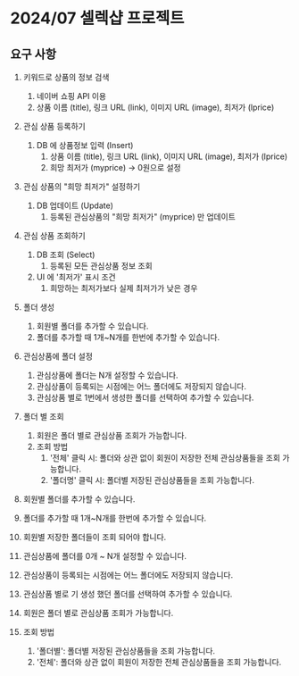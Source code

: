 # 2024/07 셀렉샵 프로젝트
## 요구 사항

1. 키워드로 상품의 정보 검색
    
    1. 네이버 쇼핑 API 이용
    2. 상품 이름 (title), 링크 URL (link),  이미지 URL (image), 최저가 (lprice)
2. 관심 상품 등록하기
    
    1.  DB 에 상품정보 입력 (Insert)
        1. 상품 이름 (title), 링크 URL (link),  이미지 URL (image), 최저가 (lprice)
        2. 희망 최저가 (myprice) → 0원으로 설정
3. 관심 상품의 "희망 최저가" 설정하기

    1. DB 업데이트 (Update)
        1. 등록된 관심상품의 "희망 최저가" (myprice) 만 업데이트
4. 관심 상품 조회하기
    
    1. DB 조회 (Select)
        1. 등록된 모든 관심상품 정보 조회
    2. UI 에 '최저가' 표시 조건
        1. 희망하는 최저가보다 실제 최저가가 낮은 경우
      
5. 폴더 생성
    
    1. 회원별 폴더를 추가할 수 있습니다.
    2. 폴더를 추가할 때 1개~N개를 한번에 추가할 수 있습니다.
        
        
6. 관심상품에 폴더 설정

    1. 관심상품에 폴더는 N개 설정할 수 있습니다.
    2. 관심상품이 등록되는 시점에는 어느 폴더에도 저장되지 않습니다.
    3. 관심상품 별로 1번에서 생성한 폴더를 선택하여 추가할 수 있습니다.
        
        
8. 폴더 별 조회
    
    1. 회원은 폴더 별로 관심상품 조회가 가능합니다. 
    2. 조회 방법
        1. '전체' 클릭 시: 폴더와 상관 없이 회원이 저장한 전체 관심상품들을 조회 가능합니다.
        2. '폴더명' 클릭 시: 폴더별 저장된 관심상품들을 조회 가능합니다.

9. 회원별 폴더를 추가할 수 있습니다.

10. 폴더를 추가할 때 1개~N개를 한번에 추가할 수 있습니다.
    
11. 회원별 저장한 폴더들이 조회 되어야 합니다.

12. 관심상품에 폴더를 0개 ~ N개 설정할 수 있습니다.

13. 관심상품이 등록되는 시점에는 어느 폴더에도 저장되지 않습니다.

14. 관심상품 별로 기 생성 했던 폴더를 선택하여 추가할 수 있습니다.

15. 회원은 폴더 별로 관심상품 조회가 가능합니다.

16. 조회 방법
    1. '폴더별': 폴더별 저장된 관심상품들을 조회 가능합니다.
    2. '전체': 폴더와 상관 없이 회원이 저장한 전체 관심상품들을 조회 가능합니다.
